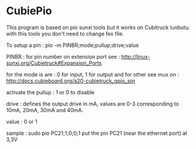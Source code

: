 CubiePio
========

This program is based on pio sunxi tools but it works on Cubitruck lunbutu. 
with this tools you don't need to change fex file.

To setup a pin : 
pio -m PINBR;mode;pullup;drive;value

PINBR : for pin number on extension port see : http://linux-sunxi.org/Cubietruck#Expansion_Ports

for the mode is are : 0 for input, 1 for output and for other see mux on : http://docs.cubieboard.org/a20-cubietruck_gpio_pin

activate the pullup : 1 or 0 to disable 

drive : defines the output drive in mA, values are 0-3 corresponding to 10mA, 20mA, 30mA and 40mA.

value : 0 or 1 

sample : sudo pio PC21;1;0;0;1 put the pin PC21 (near the ethernet port) at 3,3V
